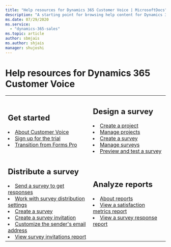 ```yaml
---
title: "Help resources for Dynamics 365 Customer Voice | MicrosoftDocs"
description: "A starting point for browsing help content for Dynamics 365 Customer Voice."
ms.date: 07/29/2020
ms.service:
  - "dynamics-365-sales"
ms.topic: article
author: sbmjais
ms.author: shjais
manager: shujoshi
---
```


# Help resources for Dynamics 365 Customer Voice

<table>

<tr>
<td>

<h2>Get started</h2>

<li><a href="about.md" data-raw-source="[About Customer Voice](about.md)">About Customer Voice</a></li>
<li><a href="sign-up-trial.md" data-raw-source="[Sign up for the trial](sign-up-trial.md)">Sign up for the trial</a></li>
<li><a href="forms-pro-transition.md" data-raw-source="[Transition from Forms Pro](forms-pro-transition.md)">Transition from Forms Pro</a></li>
</td>

<td>

<h2>Design a survey</h2>

<li><a href="create-project.md" data-raw-source="[Create a project](create-project.md)">Create a project</a></li>
<li><a href="manage-projects.md" data-raw-source="[Manage projects](manage-projects.md)">Manage projects</a></li>
<li><a href="create-survey.md" data-raw-source="[Create a survey](create-survey.md)">Create a survey</a></li>
<li><a href="manage-surveys.md" data-raw-source="[Manage surveys](manage-surveys.md)">Manage surveys</a></li>
<li><a href="preview-test-survey.md" data-raw-source="[Preview and test a survey](preview-test-survey.md)">Preview and test a survey</a></li>

</td>

</tr>

<tr>

<td>

<h2>Distribute a survey</h2>

<li><a href="send-survey.md" data-raw-source="[Send a survey to get responses](send-survey.md)">Send a survey to get responses</a></li>
<li><a href="distribution-settings.md" data-raw-source="[Work with survey distribution settings](distribution-settings.md)">Work with survey distribution settings</a></li>
<li><a href="create-survey.md" data-raw-source="[Create a survey](create-survey.md)">Create a survey</a></li>
<li><a href="create-survey-invite.md" data-raw-source="[Create a survey invitation](create-survey-invite.md)">Create a survey invitation</a></li>
<li><a href="customize-sender-email.md" data-raw-source="[Customize the sender's email address](customize-sender-email.md)">Customize the sender's email address</a></li>
<li><a href="view-survey-invite.md" data-raw-source="[View survey invitations report](view-survey-invite.md)">View survey invitations report</a></li>

</td>

<td>

<h2>Analyze reports</h2>

<li><a href="about-reports.md" data-raw-source="[About reports](about-reports.md)">About reports</a></li>
<li><a href="satisfaction-metrics-report.md" data-raw-source="[View a satisfaction metrics report](satisfaction-metrics-report)">View a satisfaction metrics report</a></li>
<li><a href="survey-report.md" data-raw-source="[View a survey response report](survey-report.md)">View a survey response report</a></li>

</td>

</tr>

</table>